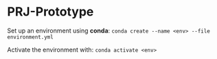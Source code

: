 # PRJ-Prototype

Set up an environment using **conda**:
`conda create --name <env> --file environment.yml`

Activate the environment with:
`conda activate <env>`
